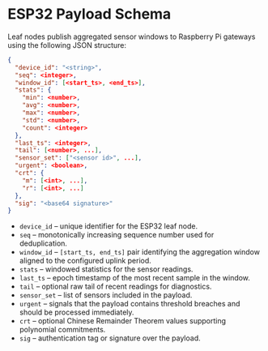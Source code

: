 # ESP32 Payload Schema

Leaf nodes publish aggregated sensor windows to Raspberry Pi gateways using the
following JSON structure:

```json
{
  "device_id": "<string>",
  "seq": <integer>,
  "window_id": [<start_ts>, <end_ts>],
  "stats": {
    "min": <number>,
    "avg": <number>,
    "max": <number>,
    "std": <number>,
    "count": <integer>
  },
  "last_ts": <integer>,
  "tail": [<number>, ...],
  "sensor_set": ["<sensor id>", ...],
  "urgent": <boolean>,
  "crt": {
    "m": [<int>, ...],
    "r": [<int>, ...]
  },
  "sig": "<base64 signature>"
}
```

* `device_id` – unique identifier for the ESP32 leaf node.
* `seq` – monotonically increasing sequence number used for deduplication.
* `window_id` – `[start_ts, end_ts]` pair identifying the aggregation window
  aligned to the configured uplink period.
* `stats` – windowed statistics for the sensor readings.
* `last_ts` – epoch timestamp of the most recent sample in the window.
* `tail` – optional raw tail of recent readings for diagnostics.
* `sensor_set` – list of sensors included in the payload.
* `urgent` – signals that the payload contains threshold breaches and should
  be processed immediately.
* `crt` – optional Chinese Remainder Theorem values supporting polynomial commitments.
* `sig` – authentication tag or signature over the payload.


